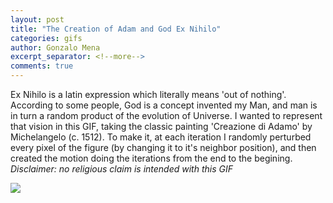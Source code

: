 ```yaml
---
layout: post
title: "The Creation of Adam and God Ex Nihilo"
categories: gifs
author: Gonzalo Mena
excerpt_separator: <!--more-->
comments: true
---
```


Ex Nihilo is a latin expression which literally means 'out of nothing'. According to some people, God is a concept invented my Man, and man is in turn a random product of the evolution of Universe. I wanted to represent that vision in this GIF, taking the classic painting 'Creazione di Adamo' by Michelangelo (c. 1512). To make it, at each iteration I randomly perturbed every pixel of the figure (by changing it to it's neighbor position), and then created the motion doing the iterations from the end to the begining.
*Disclaimer: no religious claim is intended with this GIF*

![](http://stat.columbia.edu/~gonzalo/gallery/exnihilo.gif)
